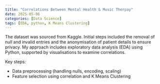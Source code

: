 ```yaml
---
title: "Correlations Between Mental Health & Music Therpay"
date: 2025-05-06
categories: [Data Science]
tags: [EDA, python, K Means Clustering]
---
```


The dataset was sourced from Kaggle. Initial steps included the removal of null and invalid entries and the anonymisation of patient details to ensure privacy. 
My approach includes exploratory data analysis (EDA) using Python, supported by visualisations to examine correlations.

Key steps:
- Data preprocessing (handling nulls, encoding, scaling)
- Feature selection using correlation and K Means Clustering
